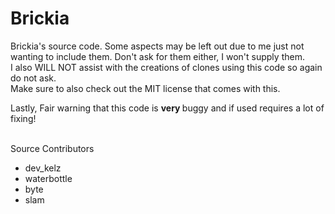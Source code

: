 # Brickia
Brickia's source code. Some aspects may be left out due to me just not wanting to include them. Don't ask for them either, I won't supply them. <br> 
I also WILL NOT assist with the creations of clones using this code so again do not ask. <br> 
Make sure to also check out the MIT license that comes with this. <br>

Lastly, Fair warning that this code is <b> very </b> buggy and if used requires a lot of fixing! <br> <br>


Source Contributors 
- dev_kelz
- waterbottle
- byte
- slam
